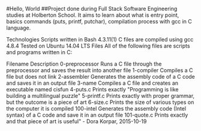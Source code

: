 #Hello, World
##Project done during Full Stack Software Engineering studies at Holberton School. It aims to learn about what is entry point, basics commands (puts, printf, putchar), compilation process with gcc in C language.

Technologies
Scripts written in Bash 4.3.11(1)
C files are compiled using gcc 4.8.4
Tested on Ubuntu 14.04 LTS
Files
All of the following files are scripts and programs written in C:

Filename	Description
0-preprocessor	Runs a C file through the preprocessor and saves the result into another file
1-compiler	Compiles a C file but does not link
2-assembler	Generates the assembly code of a C code and saves it in an output file
3-name	Compiles a C file and creates an executable named cisfun
4-puts.c	Prints exactly "Programming is like building a multilingual puzzle"
5-printf.c	Prints exactly with proper grammar, but the outcome is a piece of art
6-size.c	Prints the size of various types on the computer it is compiled
100-intel	Generates the assembly code (Intel syntax) of a C code and save it in an output file
101-quote.c	Prints exactly and that piece of art is useful" - Dora Korpar, 2015-10-19